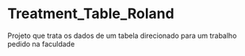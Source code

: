 # Treatment_Table_Roland
Projeto que trata os dados de um tabela direcionado para um trabalho pedido na faculdade
